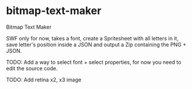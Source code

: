 # bitmap-text-maker

Bitmap Text Maker

SWF only for now, takes a font, create a Spritesheet with all letters in it, save letter's position inside a JSON and output a Zip containing the PNG + JSON.

TODO: Add a way to select font + select properties, for now you need to edit the source code.

TODO: Add retina x2, x3 image